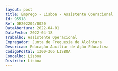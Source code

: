 ```yaml
--- 
layout: post
title: Emprego - Lisboa - Assistente Operacional
Id: 95518
Ref: OE202204/0020
DataAbertura: 2022-04-01
DataFecho: 2022-04-18
Trabalho: Assistente Operacional
Empregador: Junta de Freguesia de Alcântara
Descricao: Educação Auxiliar de Ação Educativa
CodigoPostal: 1300-366 LISBOA
Concelho: Lisboa
Distrito: Lisboa
--- 
```

